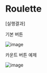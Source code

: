 # Roulette

[실행결과]

기본 버튼

![image](https://user-images.githubusercontent.com/66067273/169633728-16fa9e6f-81a6-4c4a-917d-eea8ad2c076f.png)




카운트 버튼 예제

![image](https://user-images.githubusercontent.com/66067273/169633783-bc9296f3-ec99-4f86-8ab4-92f058e6de61.png)
